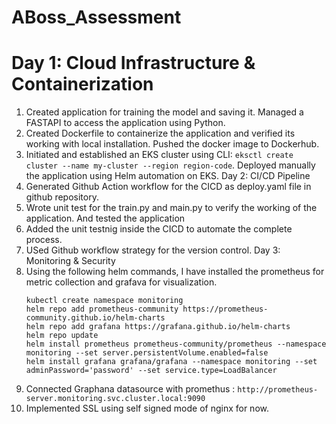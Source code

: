 # ABoss_Assessment
# Day 1: Cloud Infrastructure & Containerization   
1. Created application for training the model and saving it. Managed a FASTAPI to access the application using Python.
2. Created Dockerfile to containerize the application and verified its working with local installation. Pushed the docker image to Dockerhub.
3. Initiated and established an EKS cluster using CLI: `eksctl create cluster --name my-cluster --region region-code`. Deployed manually the application using Helm automation on EKS.
Day 2: CI/CD Pipeline
1. Generated Github Action workflow for the CICD as deploy.yaml file in github repository.
2. Wrote unit test for the train.py and main.py to verify the working of the application. And tested the application
3. Added the unit testnig inside the CICD to automate the complete process.
4. USed Github workflow strategy for the version control.
Day 3: Monitoring & Security
1. Using the following helm commands, I have installed the prometheus for metric collection and grafava for visualization.
   ```
   kubectl create namespace monitoring
   helm repo add prometheus-community https://prometheus-community.github.io/helm-charts
   helm repo add grafana https://grafana.github.io/helm-charts
   helm repo update
   helm install prometheus prometheus-community/prometheus --namespace monitoring --set server.persistentVolume.enabled=false
   helm install grafana grafana/grafana --namespace monitoring --set adminPassword='password' --set service.type=LoadBalancer
   ```
2. Connected Graphana datasource with promethus : `http://prometheus-server.monitoring.svc.cluster.local:9090`
3. Implemented SSL using self signed mode of nginx for now.
